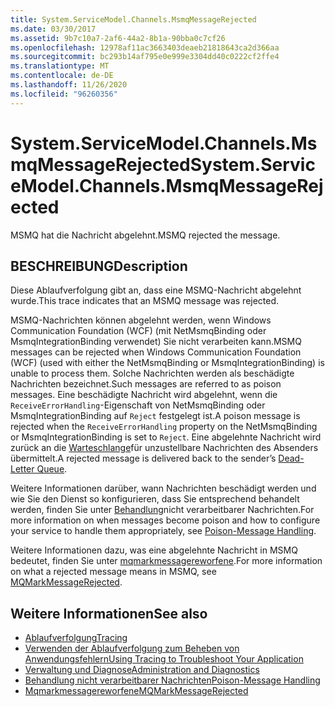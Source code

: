 ```yaml
---
title: System.ServiceModel.Channels.MsmqMessageRejected
ms.date: 03/30/2017
ms.assetid: 9b7c10a7-2af6-44a2-8b1a-90bba0c7cf26
ms.openlocfilehash: 12978af11ac3663403deaeb21818643ca2d366aa
ms.sourcegitcommit: bc293b14af795e0e999e3304dd40c0222cf2ffe4
ms.translationtype: MT
ms.contentlocale: de-DE
ms.lasthandoff: 11/26/2020
ms.locfileid: "96260356"
---
```

# <a name="systemservicemodelchannelsmsmqmessagerejected"></a><span data-ttu-id="8adb0-102">System.ServiceModel.Channels.MsmqMessageRejected</span><span class="sxs-lookup"><span data-stu-id="8adb0-102">System.ServiceModel.Channels.MsmqMessageRejected</span></span>

<span data-ttu-id="8adb0-103">MSMQ hat die Nachricht abgelehnt.</span><span class="sxs-lookup"><span data-stu-id="8adb0-103">MSMQ rejected the message.</span></span>  
  
## <a name="description"></a><span data-ttu-id="8adb0-104">BESCHREIBUNG</span><span class="sxs-lookup"><span data-stu-id="8adb0-104">Description</span></span>  

 <span data-ttu-id="8adb0-105">Diese Ablaufverfolgung gibt an, dass eine MSMQ-Nachricht abgelehnt wurde.</span><span class="sxs-lookup"><span data-stu-id="8adb0-105">This trace indicates that an MSMQ message was rejected.</span></span>  
  
 <span data-ttu-id="8adb0-106">MSMQ-Nachrichten können abgelehnt werden, wenn Windows Communication Foundation (WCF) (mit NetMsmqBinding oder MsmqIntegrationBinding verwendet) Sie nicht verarbeiten kann.</span><span class="sxs-lookup"><span data-stu-id="8adb0-106">MSMQ messages can be rejected when Windows Communication Foundation (WCF) (used with either the NetMsmqBinding or MsmqIntegrationBinding) is unable to process them.</span></span> <span data-ttu-id="8adb0-107">Solche Nachrichten werden als beschädigte Nachrichten bezeichnet.</span><span class="sxs-lookup"><span data-stu-id="8adb0-107">Such messages are referred to as poison messages.</span></span> <span data-ttu-id="8adb0-108">Eine beschädigte Nachricht wird abgelehnt, wenn die `ReceiveErrorHandling`-Eigenschaft von NetMsmqBinding oder MsmqIntegrationBinding auf `Reject` festgelegt ist.</span><span class="sxs-lookup"><span data-stu-id="8adb0-108">A poison message is rejected when the `ReceiveErrorHandling` property on the NetMsmqBinding or MsmqIntegrationBinding is set to `Reject`.</span></span> <span data-ttu-id="8adb0-109">Eine abgelehnte Nachricht wird zurück an die [Warteschlange](../../feature-details/using-dead-letter-queues-to-handle-message-transfer-failures.md)für unzustellbare Nachrichten des Absenders übermittelt.</span><span class="sxs-lookup"><span data-stu-id="8adb0-109">A rejected message is delivered back to the sender’s [Dead-Letter Queue](../../feature-details/using-dead-letter-queues-to-handle-message-transfer-failures.md).</span></span>  
  
 <span data-ttu-id="8adb0-110">Weitere Informationen darüber, wann Nachrichten beschädigt werden und wie Sie den Dienst so konfigurieren, dass Sie entsprechend behandelt werden, finden Sie unter [Behandlung](../../feature-details/poison-message-handling.md)nicht verarbeitbarer Nachrichten.</span><span class="sxs-lookup"><span data-stu-id="8adb0-110">For more information on when messages become poison and how to configure your service to handle them appropriately, see [Poison-Message Handling](../../feature-details/poison-message-handling.md).</span></span>  
  
 <span data-ttu-id="8adb0-111">Weitere Informationen dazu, was eine abgelehnte Nachricht in MSMQ bedeutet, finden Sie unter [mqmarkmessagereworfene](/previous-versions/windows/desktop/msmq/ms707071(v=vs.85)).</span><span class="sxs-lookup"><span data-stu-id="8adb0-111">For more information on what a rejected message means in MSMQ, see [MQMarkMessageRejected](/previous-versions/windows/desktop/msmq/ms707071(v=vs.85)).</span></span>  
  
## <a name="see-also"></a><span data-ttu-id="8adb0-112">Weitere Informationen</span><span class="sxs-lookup"><span data-stu-id="8adb0-112">See also</span></span>

- [<span data-ttu-id="8adb0-113">Ablaufverfolgung</span><span class="sxs-lookup"><span data-stu-id="8adb0-113">Tracing</span></span>](index.md)
- [<span data-ttu-id="8adb0-114">Verwenden der Ablaufverfolgung zum Beheben von Anwendungsfehlern</span><span class="sxs-lookup"><span data-stu-id="8adb0-114">Using Tracing to Troubleshoot Your Application</span></span>](using-tracing-to-troubleshoot-your-application.md)
- [<span data-ttu-id="8adb0-115">Verwaltung und Diagnose</span><span class="sxs-lookup"><span data-stu-id="8adb0-115">Administration and Diagnostics</span></span>](../index.md)
- [<span data-ttu-id="8adb0-116">Behandlung nicht verarbeitbarer Nachrichten</span><span class="sxs-lookup"><span data-stu-id="8adb0-116">Poison-Message Handling</span></span>](../../feature-details/poison-message-handling.md)
- <span data-ttu-id="8adb0-117">[Mqmarkmessagereworfene](/previous-versions/windows/desktop/msmq/ms707071(v=vs.85))</span><span class="sxs-lookup"><span data-stu-id="8adb0-117">[MQMarkMessageRejected](/previous-versions/windows/desktop/msmq/ms707071(v=vs.85))</span></span>
